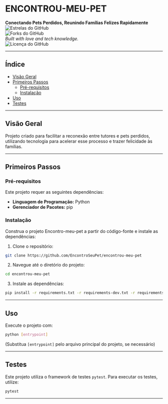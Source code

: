 
# ENCONTROU-MEU-PET

**Conectando Pets Perdidos, Reunindo Famílias Felizes Rapidamente**  
![Estrelas do GitHub](https://img.shields.io/github/stars/EncontroSeuPet/encontrou-meu-pet?style=social)  
![Forks do GitHub](https://img.shields.io/github/forks/EncontroSeuPet/encontrou-meu-pet?style=social)  
_Built with love and tech knowledge._  
![Licença do GitHub](https://img.shields.io/github/license/EncontroSeuPet/encontrou-meu-pet)

---

## Índice

- [Visão Geral](#visão-geral)
- [Primeiros Passos](#primeiros-passos)
  - [Pré-requisitos](#pré-requisitos)
  - [Instalação](#instalação)
- [Uso](#uso)
- [Testes](#testes)

---

## Visão Geral

Projeto criado para facilitar a reconexão entre tutores e pets perdidos, utilizando tecnologia para acelerar esse processo e trazer felicidade às famílias.

---

## Primeiros Passos

### Pré-requisitos

Este projeto requer as seguintes dependências:

- **Linguagem de Programação:** Python  
- **Gerenciador de Pacotes:** pip

### Instalação

Construa o projeto Encontro-meu-pet a partir do código-fonte e instale as dependências:

1. Clone o repositório:

```bash
git clone https://github.com/EncontroSeuPet/encontrou-meu-pet
```

2. Navegue até o diretório do projeto:

```bash
cd encontrou-meu-pet
```

3. Instale as dependências:

```bash
pip install -r requirements.txt -r requirements-dev.txt -r requirements-test.txt
```

---

## Uso

Execute o projeto com:

```bash
python [entrypoint]
```

(Substitua `[entrypoint]` pelo arquivo principal do projeto, se necessário)

---

## Testes

Este projeto utiliza o framework de testes `pytest`. Para executar os testes, utilize:

```bash
pytest
```

---